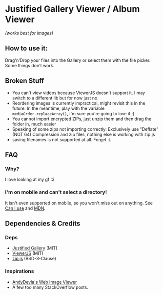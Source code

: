 # Justified Gallery Viewer / Album Viewer
*(works best for images)*

## How to use it:
Drag'n'Drop your files into the Gallery or select them with the file picker. Some things don't work.

## Broken Stuff
- You can't view videos because ViewerJS doesn't support it. I may switch to a different lib but for now just no.
- Reordering images is currently impractical, might revisit this in the future. In the meantime, play with the variable `mediaOrder.replaceArray()`, I'm sure you're going to love it ;)
- You cannot import encrypted ZIPs, just unzip them and then drag the folder in, much easier
- Speaking of some zips not importing correctly: Exclusively use "Deflate" (NOT 64) Compression and zip files, nothing else is working with zip.js
- saving filenames is not supported at all. Forget it.

## FAQ
### Why?
I love looking at my gf :3

### I'm on mobile and can't select a directory!
It isn't even supported on mobile, so you won't miss out on anything. See [Can I use](https://caniuse.com/input-file-directory) and [MDN](https://developer.mozilla.org/en-US/docs/Web/API/HTMLInputElement/webkitdirectory).

## Dependencies & Credits
### Deps
- [Justified Gallery](https://miromannino.github.io/Justified-Gallery/) (MIT)
- [ViewerJS](https://fengyuanchen.github.io/viewerjs/) (MIT)
- [zip.js](https://gildas-lormeau.github.io/zip.js/) (BSD-3-Clause)
### Inspirations
- [AndyDevla's Web Image Viewer](https://github.com/AndyDevla/web-Image-Viewer)
- A few too many StackOverflow posts.